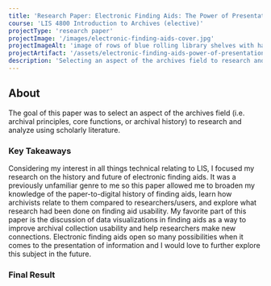 ```yaml
---
title: 'Research Paper: Electronic Finding Aids: The Power of Presentation'
course: 'LIS 4800 Introduction to Archives (elective)'
projectType: 'research paper'
projectImage: '/images/electronic-finding-aids-cover.jpg'
projectImageAlt: 'image of rows of blue rolling library shelves with hand-cranks'
projectArtifact: '/assets/electronic-finding-aids-power-of-presentation.pdf'
description: 'Selecting an aspect of the archives field to research and analyze using scholarly literature'
---
```


## About

The goal of this paper was to select an aspect of the archives field (i.e. archival principles, core functions, or archival history) to research and analyze using scholarly literature.

### Key Takeaways

Considering my interest in all things technical relating to LIS, I focused my research on the history and future of electronic finding aids. It was a previously unfamiliar genre to me so this paper allowed me to broaden my knowledge of the paper-to-digital history of finding aids, learn how archivists relate to them compared to researchers/users, and explore what research had been done on finding aid usability. My favorite part of this paper is the discussion of data visualizations in finding aids as a way to improve archival collection usability and help researchers make new connections. Electronic finding aids open so many possibilities when it comes to the presentation of information and I would love to further explore this subject in the future.

### Final Result
